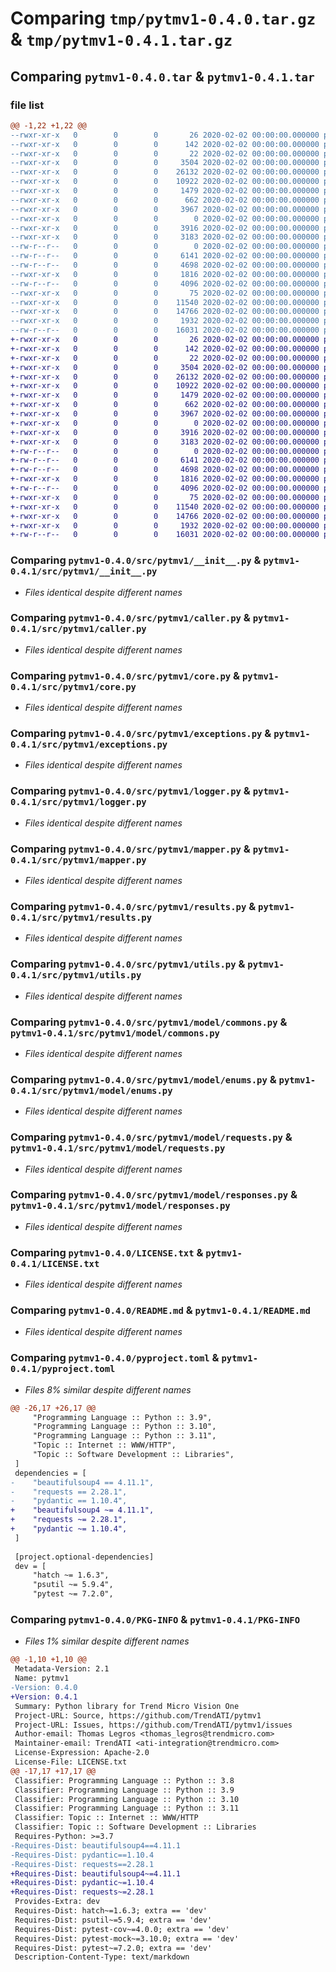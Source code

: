 # Comparing `tmp/pytmv1-0.4.0.tar.gz` & `tmp/pytmv1-0.4.1.tar.gz`

## Comparing `pytmv1-0.4.0.tar` & `pytmv1-0.4.1.tar`

### file list

```diff
@@ -1,22 +1,22 @@
--rwxr-xr-x   0        0        0       26 2020-02-02 00:00:00.000000 pytmv1-0.4.0/.coveragerc
--rwxr-xr-x   0        0        0      142 2020-02-02 00:00:00.000000 pytmv1-0.4.0/tox.ini
--rwxr-xr-x   0        0        0       22 2020-02-02 00:00:00.000000 pytmv1-0.4.0/src/pytmv1/__about__.py
--rwxr-xr-x   0        0        0     3504 2020-02-02 00:00:00.000000 pytmv1-0.4.0/src/pytmv1/__init__.py
--rwxr-xr-x   0        0        0    26132 2020-02-02 00:00:00.000000 pytmv1-0.4.0/src/pytmv1/caller.py
--rwxr-xr-x   0        0        0    10922 2020-02-02 00:00:00.000000 pytmv1-0.4.0/src/pytmv1/core.py
--rwxr-xr-x   0        0        0     1479 2020-02-02 00:00:00.000000 pytmv1-0.4.0/src/pytmv1/exceptions.py
--rwxr-xr-x   0        0        0      662 2020-02-02 00:00:00.000000 pytmv1-0.4.0/src/pytmv1/logger.py
--rwxr-xr-x   0        0        0     3967 2020-02-02 00:00:00.000000 pytmv1-0.4.0/src/pytmv1/mapper.py
--rwxr-xr-x   0        0        0        0 2020-02-02 00:00:00.000000 pytmv1-0.4.0/src/pytmv1/py.typed
--rwxr-xr-x   0        0        0     3916 2020-02-02 00:00:00.000000 pytmv1-0.4.0/src/pytmv1/results.py
--rwxr-xr-x   0        0        0     3183 2020-02-02 00:00:00.000000 pytmv1-0.4.0/src/pytmv1/utils.py
--rw-r--r--   0        0        0        0 2020-02-02 00:00:00.000000 pytmv1-0.4.0/src/pytmv1/model/__init__.py
--rw-r--r--   0        0        0     6141 2020-02-02 00:00:00.000000 pytmv1-0.4.0/src/pytmv1/model/commons.py
--rw-r--r--   0        0        0     4698 2020-02-02 00:00:00.000000 pytmv1-0.4.0/src/pytmv1/model/enums.py
--rwxr-xr-x   0        0        0     1816 2020-02-02 00:00:00.000000 pytmv1-0.4.0/src/pytmv1/model/requests.py
--rw-r--r--   0        0        0     4096 2020-02-02 00:00:00.000000 pytmv1-0.4.0/src/pytmv1/model/responses.py
--rwxr-xr-x   0        0        0       75 2020-02-02 00:00:00.000000 pytmv1-0.4.0/.gitignore
--rwxr-xr-x   0        0        0    11540 2020-02-02 00:00:00.000000 pytmv1-0.4.0/LICENSE.txt
--rwxr-xr-x   0        0        0    14766 2020-02-02 00:00:00.000000 pytmv1-0.4.0/README.md
--rwxr-xr-x   0        0        0     1932 2020-02-02 00:00:00.000000 pytmv1-0.4.0/pyproject.toml
--rw-r--r--   0        0        0    16031 2020-02-02 00:00:00.000000 pytmv1-0.4.0/PKG-INFO
+-rwxr-xr-x   0        0        0       26 2020-02-02 00:00:00.000000 pytmv1-0.4.1/.coveragerc
+-rwxr-xr-x   0        0        0      142 2020-02-02 00:00:00.000000 pytmv1-0.4.1/tox.ini
+-rwxr-xr-x   0        0        0       22 2020-02-02 00:00:00.000000 pytmv1-0.4.1/src/pytmv1/__about__.py
+-rwxr-xr-x   0        0        0     3504 2020-02-02 00:00:00.000000 pytmv1-0.4.1/src/pytmv1/__init__.py
+-rwxr-xr-x   0        0        0    26132 2020-02-02 00:00:00.000000 pytmv1-0.4.1/src/pytmv1/caller.py
+-rwxr-xr-x   0        0        0    10922 2020-02-02 00:00:00.000000 pytmv1-0.4.1/src/pytmv1/core.py
+-rwxr-xr-x   0        0        0     1479 2020-02-02 00:00:00.000000 pytmv1-0.4.1/src/pytmv1/exceptions.py
+-rwxr-xr-x   0        0        0      662 2020-02-02 00:00:00.000000 pytmv1-0.4.1/src/pytmv1/logger.py
+-rwxr-xr-x   0        0        0     3967 2020-02-02 00:00:00.000000 pytmv1-0.4.1/src/pytmv1/mapper.py
+-rwxr-xr-x   0        0        0        0 2020-02-02 00:00:00.000000 pytmv1-0.4.1/src/pytmv1/py.typed
+-rwxr-xr-x   0        0        0     3916 2020-02-02 00:00:00.000000 pytmv1-0.4.1/src/pytmv1/results.py
+-rwxr-xr-x   0        0        0     3183 2020-02-02 00:00:00.000000 pytmv1-0.4.1/src/pytmv1/utils.py
+-rw-r--r--   0        0        0        0 2020-02-02 00:00:00.000000 pytmv1-0.4.1/src/pytmv1/model/__init__.py
+-rw-r--r--   0        0        0     6141 2020-02-02 00:00:00.000000 pytmv1-0.4.1/src/pytmv1/model/commons.py
+-rw-r--r--   0        0        0     4698 2020-02-02 00:00:00.000000 pytmv1-0.4.1/src/pytmv1/model/enums.py
+-rwxr-xr-x   0        0        0     1816 2020-02-02 00:00:00.000000 pytmv1-0.4.1/src/pytmv1/model/requests.py
+-rw-r--r--   0        0        0     4096 2020-02-02 00:00:00.000000 pytmv1-0.4.1/src/pytmv1/model/responses.py
+-rwxr-xr-x   0        0        0       75 2020-02-02 00:00:00.000000 pytmv1-0.4.1/.gitignore
+-rwxr-xr-x   0        0        0    11540 2020-02-02 00:00:00.000000 pytmv1-0.4.1/LICENSE.txt
+-rwxr-xr-x   0        0        0    14766 2020-02-02 00:00:00.000000 pytmv1-0.4.1/README.md
+-rwxr-xr-x   0        0        0     1932 2020-02-02 00:00:00.000000 pytmv1-0.4.1/pyproject.toml
+-rw-r--r--   0        0        0    16031 2020-02-02 00:00:00.000000 pytmv1-0.4.1/PKG-INFO
```

### Comparing `pytmv1-0.4.0/src/pytmv1/__init__.py` & `pytmv1-0.4.1/src/pytmv1/__init__.py`

 * *Files identical despite different names*

### Comparing `pytmv1-0.4.0/src/pytmv1/caller.py` & `pytmv1-0.4.1/src/pytmv1/caller.py`

 * *Files identical despite different names*

### Comparing `pytmv1-0.4.0/src/pytmv1/core.py` & `pytmv1-0.4.1/src/pytmv1/core.py`

 * *Files identical despite different names*

### Comparing `pytmv1-0.4.0/src/pytmv1/exceptions.py` & `pytmv1-0.4.1/src/pytmv1/exceptions.py`

 * *Files identical despite different names*

### Comparing `pytmv1-0.4.0/src/pytmv1/logger.py` & `pytmv1-0.4.1/src/pytmv1/logger.py`

 * *Files identical despite different names*

### Comparing `pytmv1-0.4.0/src/pytmv1/mapper.py` & `pytmv1-0.4.1/src/pytmv1/mapper.py`

 * *Files identical despite different names*

### Comparing `pytmv1-0.4.0/src/pytmv1/results.py` & `pytmv1-0.4.1/src/pytmv1/results.py`

 * *Files identical despite different names*

### Comparing `pytmv1-0.4.0/src/pytmv1/utils.py` & `pytmv1-0.4.1/src/pytmv1/utils.py`

 * *Files identical despite different names*

### Comparing `pytmv1-0.4.0/src/pytmv1/model/commons.py` & `pytmv1-0.4.1/src/pytmv1/model/commons.py`

 * *Files identical despite different names*

### Comparing `pytmv1-0.4.0/src/pytmv1/model/enums.py` & `pytmv1-0.4.1/src/pytmv1/model/enums.py`

 * *Files identical despite different names*

### Comparing `pytmv1-0.4.0/src/pytmv1/model/requests.py` & `pytmv1-0.4.1/src/pytmv1/model/requests.py`

 * *Files identical despite different names*

### Comparing `pytmv1-0.4.0/src/pytmv1/model/responses.py` & `pytmv1-0.4.1/src/pytmv1/model/responses.py`

 * *Files identical despite different names*

### Comparing `pytmv1-0.4.0/LICENSE.txt` & `pytmv1-0.4.1/LICENSE.txt`

 * *Files identical despite different names*

### Comparing `pytmv1-0.4.0/README.md` & `pytmv1-0.4.1/README.md`

 * *Files identical despite different names*

### Comparing `pytmv1-0.4.0/pyproject.toml` & `pytmv1-0.4.1/pyproject.toml`

 * *Files 8% similar despite different names*

```diff
@@ -26,17 +26,17 @@
     "Programming Language :: Python :: 3.9",
     "Programming Language :: Python :: 3.10",
     "Programming Language :: Python :: 3.11",
     "Topic :: Internet :: WWW/HTTP",
     "Topic :: Software Development :: Libraries",
 ]
 dependencies = [
-    "beautifulsoup4 == 4.11.1",
-    "requests == 2.28.1",
-    "pydantic == 1.10.4",
+    "beautifulsoup4 ~= 4.11.1",
+    "requests ~= 2.28.1",
+    "pydantic ~= 1.10.4",
 ]
 
 [project.optional-dependencies]
 dev = [
     "hatch ~= 1.6.3",
     "psutil ~= 5.9.4",
     "pytest ~= 7.2.0",
```

### Comparing `pytmv1-0.4.0/PKG-INFO` & `pytmv1-0.4.1/PKG-INFO`

 * *Files 1% similar despite different names*

```diff
@@ -1,10 +1,10 @@
 Metadata-Version: 2.1
 Name: pytmv1
-Version: 0.4.0
+Version: 0.4.1
 Summary: Python library for Trend Micro Vision One
 Project-URL: Source, https://github.com/TrendATI/pytmv1
 Project-URL: Issues, https://github.com/TrendATI/pytmv1/issues
 Author-email: Thomas Legros <thomas_legros@trendmicro.com>
 Maintainer-email: TrendATI <ati-integration@trendmicro.com>
 License-Expression: Apache-2.0
 License-File: LICENSE.txt
@@ -17,17 +17,17 @@
 Classifier: Programming Language :: Python :: 3.8
 Classifier: Programming Language :: Python :: 3.9
 Classifier: Programming Language :: Python :: 3.10
 Classifier: Programming Language :: Python :: 3.11
 Classifier: Topic :: Internet :: WWW/HTTP
 Classifier: Topic :: Software Development :: Libraries
 Requires-Python: >=3.7
-Requires-Dist: beautifulsoup4==4.11.1
-Requires-Dist: pydantic==1.10.4
-Requires-Dist: requests==2.28.1
+Requires-Dist: beautifulsoup4~=4.11.1
+Requires-Dist: pydantic~=1.10.4
+Requires-Dist: requests~=2.28.1
 Provides-Extra: dev
 Requires-Dist: hatch~=1.6.3; extra == 'dev'
 Requires-Dist: psutil~=5.9.4; extra == 'dev'
 Requires-Dist: pytest-cov~=4.0.0; extra == 'dev'
 Requires-Dist: pytest-mock~=3.10.0; extra == 'dev'
 Requires-Dist: pytest~=7.2.0; extra == 'dev'
 Description-Content-Type: text/markdown
```

